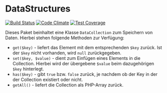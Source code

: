 # DataStructures

[![Build Status](https://travis-ci.org/Prowect/DataStructures.svg)](https://travis-ci.org/Prowect/DataStructures)
[![Code Climate](https://codeclimate.com/github/Prowect/DataStructures/badges/gpa.svg)](https://codeclimate.com/github/Prowect/DataStructures)
[![Test Coverage](https://codeclimate.com/github/Prowect/DataStructures/badges/coverage.svg)](https://codeclimate.com/github/Prowect/DataStructures/coverage)

Dieses Paket beinhaltet eine Klasse `DataCollection` zum Speichern von Daten. Hierbei stehen folgende Methoden zur Verfügung:

 - `get($key)` - liefert das Element mit dem entsprechenden `$key` zurück. Ist der `$key` nicht vorhanden, wird `null` zurückgegeben.
 - `set($key, $value)` - dient zum Einfügen eines Elements in die Collection. Hierbei wird der übergebene `$value` beim dazugehörigen `$key` hinterlegt.
 - `has($key)` - gibt `true` bzw. `false` zurück, je nachdem ob der Key in der der Collection existiert oder nicht.
 - `getAll()` - liefert die Collection als PHP-Array zurück.
